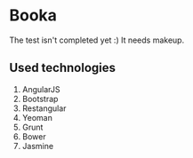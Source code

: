 # Booka

The test isn't completed yet :) It needs makeup.

## Used technologies
1. AngularJS
2. Bootstrap
3. Restangular
4. Yeoman
5. Grunt
6. Bower
7. Jasmine